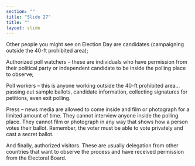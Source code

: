```yaml
---
section: ""
title: "Slide 27"
title: ""
layout: slide
---
```


Other people you might see on Election Day are candidates (campaigning outside the 40-ft prohibited area);

Authorized poll watchers – these are individuals who have permission from their political party or independent candidate to be inside the polling place to observe; 

Poll workers – this is anyone working outside the 40-ft prohibited area…passing out sample ballots, candidate information, collecting signatures for petitions, even exit polling.

Press – news media are allowed to come inside and film or photograph for a limited amount of time.  They cannot interview anyone inside the polling place. They cannot film or photograph in any way that shows how a person votes their ballot.  Remember, the voter must be able to vote privately and cast a secret ballot.

And finally, authorized visitors.  These are usually delegation from other countries that want to observe the process and have received permission from the Electoral Board.
